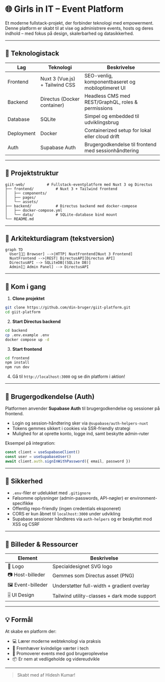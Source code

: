 # 🌐 Girls in IT – Event Platform

Et moderne fullstack-projekt, der forbinder teknologi med empowerment. Denne platform er skabt til at vise og administrere events, hosts og deres indhold – med fokus på design, skalerbarhed og datasikkerhed.

---

## 🔧 Teknologistack

| Lag | Teknologi | Beskrivelse |
|-----|-----------|-------------|
| Frontend | Nuxt 3 (Vue.js) + Tailwind CSS | SEO-venlig, komponentbaseret og mobiloptimeret UI |
| Backend | Directus (Docker container) | Headless CMS med REST/GraphQL, roles & permissions |
| Database | SQLite | Simpel og embedded til udviklingsbrug |
| Deployment | Docker | Containerized setup for lokal eller cloud drift |
| Auth | Supabase Auth | Brugergodkendelse til frontend med sessionhåndtering |

---

## 📁 Projektstruktur

```
giit-web/          # Fullstack-eventplatform med Nuxt 3 og Directus
├── frontend/          # Nuxt 3 + Tailwind frontend
│   ├── components/
│   ├── pages/
│   └── assets/
├── backend/           # Directus backend med docker-compose
│   ├── docker-compose.yml
│   └── data/          # SQLite-database bind mount
└── README.md
```

---

## 🧠 Arkitekturdiagram (tekstversion)

```mermaid
graph TD
  User[🧑‍💻 Browser] -->|HTTP| NuxtFrontend[Nuxt 3 Frontend]
  NuxtFrontend -->|REST| DirectusAPI[Directus API]
  DirectusAPI --> SQLiteDB[(SQLite DB)]
  Admin[🔐 Admin Panel] --> DirectusAPI
```

---

## 🚀 Kom i gang

1. **Clone projektet**
```bash
git clone https://github.com/din-bruger/giit-platform.git
cd giit-platform
```

2. **Start Directus backend**
```bash
cd backend
cp .env.example .env
docker compose up -d
```

3. **Start frontend**
```bash
cd frontend
npm install
npm run dev
```

4. Gå til `http://localhost:3000` og se din platform i aktion!

---

## 🔑 Brugergodkendelse (Auth)

Platformen anvender **Supabase Auth** til brugergodkendelse og sessioner på frontend.

- Login og session-håndtering sker via `@supabase/auth-helpers-nuxt`
- Tokens gemmes sikkert i cookies via SSR-friendly strategi
- Mulighed for at oprette konto, logge ind, samt beskytte admin-ruter

Eksempel på integration:
```ts
const client = useSupabaseClient()
const user = useSupabaseUser()
await client.auth.signInWithPassword({ email, password })
```

---

## 🔐 Sikkerhed

- `.env`-filer er udelukket med `.gitignore`
- Følsomme oplysninger (admin-passwords, API-nøgler) er environment-specifikke
- Offentlig repo-friendly (ingen credentials eksponeret)
- CORS er kun åbnet til `localhost:3000` under udvikling
- Supabase sessioner håndteres via `auth-helpers` og er beskyttet mod XSS og CSRF

---

## 📸 Billeder & Ressourcer

| Element        | Beskrivelse                             |
|----------------|-----------------------------------------|
| 🎨 Logo        | Specialdesignet SVG logo                |
| 📷 Host-billeder | Gemmes som Directus asset (PNG)       |
| 🖼️ Event-billeder | Understøtter full-width + gradient overlay |
| 🎚️ UI Design   | Tailwind utility-classes + dark mode support |

---

## 💡 Formål

At skabe en platform der:

- 💻 Lærer moderne webteknologi via praksis
- 🎤 Fremhæver kvindelige værter i tech
- 📅 Promoverer events med god brugeroplevelse
- 📦 Er nem at vedligeholde og videreudvikle

---

> Skabt med af Hidesh Kumar!